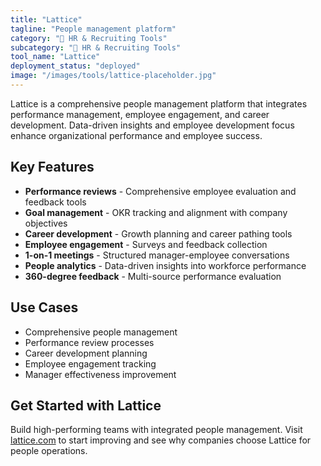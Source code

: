 ```yaml
---
title: "Lattice"
tagline: "People management platform"
category: "👥 HR & Recruiting Tools"
subcategory: "👥 HR & Recruiting Tools"
tool_name: "Lattice"
deployment_status: "deployed"
image: "/images/tools/lattice-placeholder.jpg"
---
```

Lattice is a comprehensive people management platform that integrates performance management, employee engagement, and career development. Data-driven insights and employee development focus enhance organizational performance and employee success.

## Key Features

- **Performance reviews** - Comprehensive employee evaluation and feedback tools
- **Goal management** - OKR tracking and alignment with company objectives
- **Career development** - Growth planning and career pathing tools
- **Employee engagement** - Surveys and feedback collection
- **1-on-1 meetings** - Structured manager-employee conversations
- **People analytics** - Data-driven insights into workforce performance
- **360-degree feedback** - Multi-source performance evaluation

## Use Cases

- Comprehensive people management
- Performance review processes
- Career development planning
- Employee engagement tracking
- Manager effectiveness improvement

## Get Started with Lattice

Build high-performing teams with integrated people management. Visit [lattice.com](https://lattice.com) to start improving and see why companies choose Lattice for people operations.
